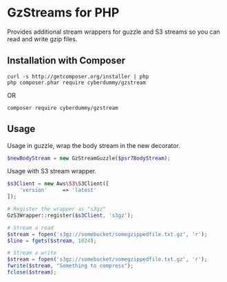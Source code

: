 GzStreams for PHP
=================

Provides additional stream wrappers for guzzle and S3 streams so you can read
and write gzip files.

Installation with Composer
--------------------------

```shell
curl -s http://getcomposer.org/installer | php
php composer.phar require cyberdummy/gzstream
```

OR

```shell
composer require cyberdummy/gzstream
```

Usage
-----

Usage in guzzle, wrap the body stream in the new decorator.
```php
$newBodyStream = new GzStreamGuzzle($psr7BodyStream);
```

Usage with S3 stream wrapper.
```php
$s3Client = new Aws\S3\S3Client([
    'version'     => 'latest'
]);

# Register the wrapper as "s3gz"
GzS3Wrapper::register($s3Client, 's3gz');

# Stream a read
$stream = fopen('s3gz://somebucket/somegzippedfile.txt.gz', 'r');
$line = fgets($stream, 1024);

# Stream a write
$stream = fopen('s3gz://somebucket/somegzippedfile.txt.gz', 'r');
fwrite($stream, "Something to compress");
fclose($stream);
```
